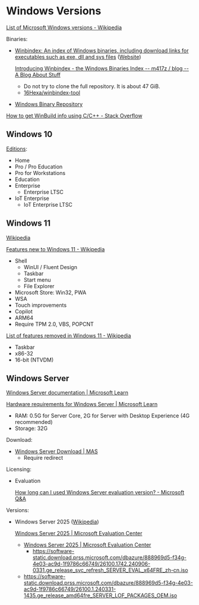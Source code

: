 # Windows Versions
[List of Microsoft Windows versions - Wikipedia](https://en.wikipedia.org/wiki/List_of_Microsoft_Windows_versions)

Binaries:
- [Winbindex: An index of Windows binaries, including download links for executables such as exe, dll and sys files](https://github.com/m417z/winbindex) ([Website](https://winbindex.m417z.com/))

  [Introducing Winbindex - the Windows Binaries Index -- m417z / blog -- A Blog About Stuff](https://m417z.com/Introducing-Winbindex-the-Windows-Binaries-Index/)

  - Do not try to clone the full repository. It is about 47 GiB.
  - [16Hexa/winbindex-tool](https://github.com/16Hexa/winbindex-tool)

- [Windows Binary Repository](https://github.com/16Hexa/windows-binaries)

[How to get WinBuild info using C/C++ - Stack Overflow](https://stackoverflow.com/questions/67984863/how-to-get-winbuild-info-using-c-c)

## Windows 10
[Editions](https://en.wikipedia.org/wiki/Windows_10_editions):
- Home
- Pro / Pro Education
- Pro for Workstations
- Education
- Enterprise
  - Enterprise LTSC
- IoT Enterprise
  - IoT Enterprise LTSC

## Windows 11
[Wikipedia](https://en.wikipedia.org/wiki/Windows_11)

[Features new to Windows 11 - Wikipedia](https://en.wikipedia.org/wiki/Features_new_to_Windows_11)
- Shell
  - WinUI / Fluent Design
  - Taskbar
  - Start menu
  - File Explorer
- Microsoft Store: Win32, PWA
- WSA
- Touch improvements
- Copilot
- ARM64
- Require TPM 2.0, VBS, POPCNT

[List of features removed in Windows 11 - Wikipedia](https://en.wikipedia.org/wiki/List_of_features_removed_in_Windows_11)
- Taskbar
- x86-32
- 16-bit (NTVDM)

## Windows Server
[Windows Server documentation | Microsoft Learn](https://learn.microsoft.com/en-us/windows-server/)

[Hardware requirements for Windows Server | Microsoft Learn](https://learn.microsoft.com/en-us/windows-server/get-started/hardware-requirements)
- RAM: 0.5G for Server Core, 2G for Server with Desktop Experience (4G recommended)
- Storage: 32G

Download:
- [Windows Server Download | MAS](https://massgrave.dev/windows_server_links)
  - Require redirect

Licensing:
- Evaluation

  [How long can I used Windows Server evaluation version? - Microsoft Q&A](https://learn.microsoft.com/en-us/answers/questions/389493/how-long-can-i-used-windows-server-evaluation-vers)

Versions:
- Windows Server 2025 ([Wikipedia](https://en.wikipedia.org/wiki/Windows_Server_2025))

  [Windows Server 2025 | Microsoft Evaluation Center](https://www.microsoft.com/en-us/evalcenter/evaluate-windows-server-2025)
  - [Windows Server 2025 | Microsoft Evaluation Center](https://www.microsoft.com/en-us/evalcenter/download-windows-server-2025)
    - https://software-static.download.prss.microsoft.com/dbazure/888969d5-f34g-4e03-ac9d-1f9786c66749/26100.1742.240906-0331.ge_release_svc_refresh_SERVER_EVAL_x64FRE_zh-cn.iso
  - https://software-static.download.prss.microsoft.com/dbazure/888969d5-f34g-4e03-ac9d-1f9786c66749/26100.1.240331-1435.ge_release_amd64fre_SERVER_LOF_PACKAGES_OEM.iso
